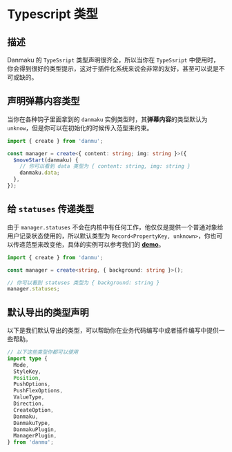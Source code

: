 # Typescript 类型

## 描述

Danmaku 的 `TypeSsript` 类型声明很齐全，所以当你在 `TypeSsript` 中使用时，你会得到很好的类型提示，这对于插件化系统来说会非常的友好，甚至可以说是不可或缺的。

## 声明弹幕内容类型

当你在各种钩子里面拿到的 `danmaku` 实例类型时，其**弹幕内容**的类型默认为 `unknow`，但是你可以在初始化的时候传入范型来约束。

```ts
import { create } from 'danmu';

const manager = create<{ content: string; img: string }>({
  $moveStart(danmaku) {
    // 你可以看到 data 类型为 { content: string, img: string }
    danmaku.data;
  },
});
```

## 给 `statuses` 传递类型

由于 `manager.statuses` 不会在内核中有任何工作，他仅仅是提供一个普通对象给用户记录状态使用的，所以默认类型为 `Record<PropertyKey, unknown>`，你也可以传递范型来改变他，具体的实例可以参考我们的 [**demo**](https://github.com/imtaotao/danmu/blob/master/demo/src/manager.tsx#L9)。

```ts
import { create } from 'danmu';

const manager = create<string, { background: string }>();

// 你可以看到 statuses 类型为 { background: string }
manager.statuses;
```

## 默认导出的类型声明

以下是我们默认导出的类型，可以帮助你在业务代码编写中或者插件编写中提供一些帮助。

```ts
// 以下这些类型你都可以使用
import type {
  Mode,
  StyleKey,
  Position,
  PushOptions,
  PushFlexOptions,
  ValueType,
  Direction,
  CreateOption,
  Danmaku,
  DanmakuType,
  DanmakuPlugin,
  ManagerPlugin,
} from 'danmu';
```
